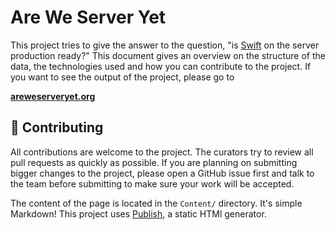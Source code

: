 # Are We Server Yet

This project tries to give the answer to the question, "is [Swift](http://swift.org) on the server production ready?" This document gives an overview on the structure of the data, the technologies used and how you can contribute to the project. If you want to see the output of the project, please go to

**[areweserveryet.org](http://www.areweserveryet.org/)**

## 🚀 Contributing

All contributions are welcome to the project. The curators try to review all pull requests as quickly as possible. If you are planning on submitting bigger changes to the project, please open a GitHub issue first and talk to the team before submitting to make sure your work will be accepted.

The content of the page is located in the `Content/` directory. It's simple Markdown!
This project uses [Publish](https://github.com/JohnSundell/Publish), a static HTMl generator.